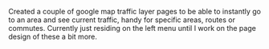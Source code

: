 ---
---

Created a couple of google map traffic layer pages to be able to instantly go to an area and see current traffic, 
handy for specific areas, routes or commutes. Currently just residing on the left menu until I work on the page design of these a bit more.
